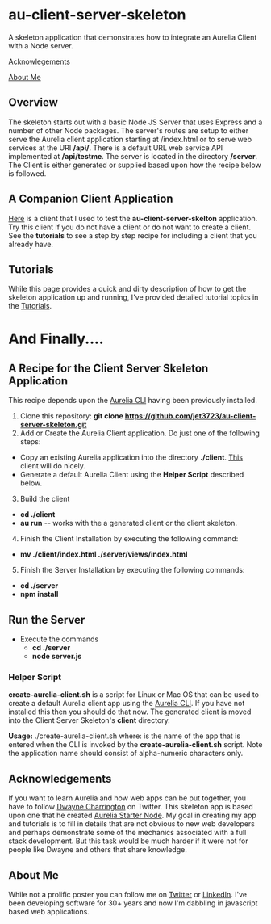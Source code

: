 # au-client-server-skeleton
A skeleton application that demonstrates how to integrate an Aurelia Client with a Node server. 

[Acknowlegements](#acknowledgeme)

[About Me](#aboutme)

## Overview
The skeleton starts out with a basic Node JS Server that uses Express and a number of other Node packages. The server's routes are setup to either serve the Aurelia client application starting at /index.html or to serve web services at the URI **/api/**. There is a default URL web service API implemented at **/api/testme**. The server is located in the directory **/server**. The Client is either generated or supplied based upon how the recipe below is followed.

## A Companion Client Application
[Here](https://github.com/jet3723/au-client-skeleton.git) is a client that I used to test the **au-client-server-skelton** application. Try this client if you do not have a client or do not want to create a client. See the **tutorials** to see a step by step recipe for including a client that you already have.

## Tutorials
While this page provides a quick and dirty description of how to get the skeleton application up and running, I've provided detailed tutorial topics in the [Tutorials](https://github.com/jet3723/au-client-server-skeleton/wiki/Tutorials).

# And Finally....
## A Recipe for the Client Server Skeleton Application
This recipe depends upon the [Aurelia CLI](https://github.com/aurelia/cli) having been previously installed.

1. Clone this repository: **git clone https://github.com/jet3723/au-client-server-skeleton.git**
2. Add or Create the Aurelia Client application. Do just one of the following steps:
  * Copy an existing Aurelia application into the directory **./client**. [This](https://github.com/jet3723/au-client-skeleton.git) client will do nicely.
  * Generate a default Aurelia Client using the **Helper Script** described below.
3. Build the client
  * **cd ./client**
  * **au run** -- works with the a generated client or the client skeleton.
4. Finish the Client Installation by executing the following command:
  * **mv ./client/index.html ./server/views/index.html**
5. Finish the Server Installation by executing the following commands:
  * **cd ./server**
  * **npm install**

## Run the Server
- Execute the commands
  * **cd ./server**
  * **node server.js**

### Helper Script
**create-aurelia-client.sh** is a script for Linux or Mac OS that can be used to create a default Aurelia client app using the [Aurelia CLI](https://github.com/aurelia/cli). If you have not installed this then you should do that now. The generated client is moved into the Client Server Skeleton's **client** directory. 

**Usage:** ./create-aurelia-client.sh <aureliaAppName>
   where: <aureliaAppName> is the name of the app that is entered when the CLI is invoked by the **create-aurelia-client.sh** script. Note the application name should consist of alpha-numeric characters only.
   
## Acknowledgements <a name="acknowledge"></a>
If you want to learn Aurelia and how web apps can be put together, you have to follow [Dwayne Charrington](https://twitter.com/AbolitionOf) on Twitter. This skeleton app is based upon one that he created [Aurelia Starter Node](https://github.com/Vheissu/aurelia-starter-node.git). My goal in creating my app and tutorials is to fill in details that are not obvious to new web developers and perhaps demonstrate some of the mechanics associated with a full stack development. But this task would be much harder if it were not for people like Dwayne and others that share knowledge.

## About Me <a name="aboutme"></a>
While not a prolific poster you can follow me on [Twitter](https://twitter.com/jamtns3435/) or [LinkedIn](https://www.linkedin.com/in/jimtaylor63). I've been developing software for 30+ years and now I'm dabbling in javascript based web applications.
